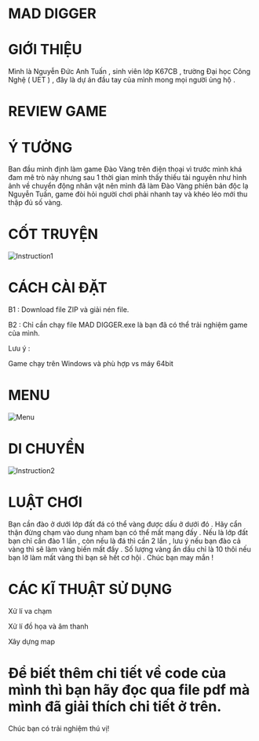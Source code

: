 # MAD DIGGER 
 
# GIỚI THIỆU 
Mình là Nguyễn Đức Anh Tuấn , sinh viên lớp K67CB , trường Đại học Công Nghệ ( UET ) , đây là dự án đầu tay của mình mong mọi người ủng hộ . 

# REVIEW GAME

# Ý TƯỞNG
Ban đầu mình định làm game Đào Vàng trên điện thoại vì trước mình khá đam mê trò này 
nhưng sau 1 thời gian mình thấy thiếu tài nguyên như hình ảnh về chuyển động nhân vật nên mình đã làm Đào Vàng phiên bản độc lạ Nguyễn Tuấn, game đòi hỏi người chơi phải nhanh tay và khéo léo mới thu thập đủ số vàng.

# CỐT TRUYỆN 

![Instruction1](https://github.com/tuan15032/MAD-DIGGER/assets/123071344/6ed4cecc-0f4e-485e-993d-e0ec2246d762)

# CÁCH CÀI ĐẶT  

B1 : Download file ZIP và giải nén file.

B2 : Chỉ cần chạy file MAD DIGGER.exe là bạn đã có thể trải nghiệm game của mình.

Lưu ý : 
 
Game chạy trên Windows và phù hợp vs máy 64bit 

# MENU

![Menu](https://user-images.githubusercontent.com/123071344/236668234-9feb54b3-13a3-4df3-891e-02cbe78bd24c.png)

# DI CHUYỂN 

![Instruction2](https://user-images.githubusercontent.com/123071344/236668369-6104bd7a-876c-4673-a5db-24ddb9552b42.png)

# LUẬT CHƠI 

Bạn cần đào ở dưới lớp đất đá có thể vàng được dấu ở dưới đó . Hãy cẩn thận đừng chạm vào dung nham bạn có thể mất mạng đấy . 
Nếu là lớp đất bạn chỉ cần đào 1 lần , còn nếu là đá thì cần 2 lần , lưu ý nếu bạn đào cả vàng thì sẽ làm vàng biến mất đấy .
Số lượng vàng ẩn dấu chỉ là 10 thôi nếu bạn lỡ làm mất vàng thì bạn sẽ hết cơ hội . Chúc bạn may mắn ! 

# CÁC KĨ THUẬT SỬ DỤNG 

Xử lí va chạm 

Xử lí đồ họa và âm thanh

Xây dựng map 


# Để biết thêm chi tiết về code của mình thì bạn hãy đọc qua file pdf mà mình đã giải thích chi tiết ở trên. 

Chúc bạn có trải nghiệm thú vị! 

 
